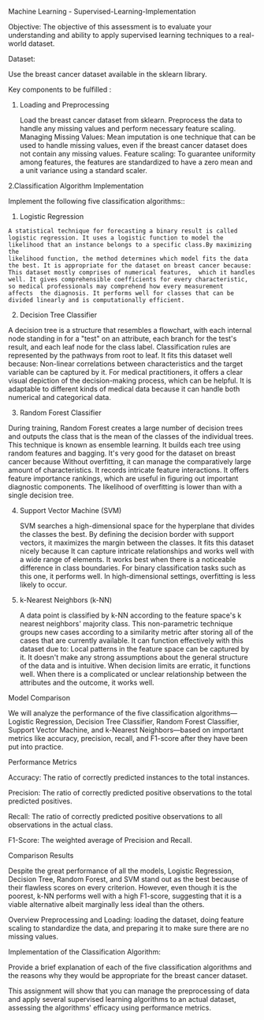 Machine Learning - Supervised-Learning-Implementation

Objective: The objective of this assessment is to evaluate your understanding and ability to apply supervised learning techniques to a real-world dataset.

Dataset:

Use the breast cancer dataset available in the sklearn library.

Key components to be fulfilled :

1. Loading and Preprocessing

   Load the breast cancer dataset from sklearn.
   Preprocess the data to handle any missing values and perform necessary feature scaling.
       Managing Missing Values: Mean imputation is one technique that can be used to handle missing values, even if the breast cancer dataset does not contain any missing values.
       Feature scaling: To guarantee uniformity among features, the features are standardized to have a zero mean and a unit variance using a standard scaler.
   
2.Classification Algorithm Implementation 

  Implement the following five classification algorithms::

  1. Logistic Regression

    A statistical technique for forecasting a binary result is called logistic regression. It uses a logistic function to model the likelihood that an instance belongs to a specific class.By maximizing the 
    likelihood function, the method determines which model fits the data the best. It is appropriate for the dataset on breast cancer because:
    This dataset mostly comprises of numerical features,  which it handles well. It gives comprehensible coefficients for every characteristic, so medical professionals may comprehend how every measurement 
    affects  the diagnosis. It performs well for classes that can be divided linearly and is computationally efficient.
    
  2. Decision Tree Classifier
   
   A decision tree is a structure that resembles a flowchart, with each internal node standing in for a "test" on an attribute, each branch for the test's result, and each leaf node for the class label.
   Classification rules are represented by the pathways from root to leaf. It fits this dataset well because:
   Non-linear correlations between characteristics and the target variable can be captured by it. For medical practitioners, it offers a clear visual depiction of the decision-making process, which can be 
  helpful. It is adaptable to different kinds of medical data because it can handle both numerical and categorical data.

 3. Random Forest Classifier
   
 During training, Random Forest creates a large number of decision trees and outputs the class that is the mean of the classes of the individual trees. This technique is known as ensemble learning. It builds
 each tree using random features and bagging. It's very good for the dataset on breast cancer because
 Without overfitting, it can manage the comparatively large amount of characteristics. It records intricate feature interactions. It offers feature importance rankings, which are useful in figuring out
 important diagnostic components. The likelihood of overfitting is lower than with a single decision tree.
 
4. Support Vector Machine (SVM)

   SVM searches a high-dimensional space for the hyperplane that divides the classes the best. By defining the decision border with support vectors, it maximizes the margin between the classes.
    It fits this dataset nicely because
    It can capture intricate relationships and works well with a wide range of elements. It works best when there is a noticeable difference in class boundaries. For binary classification tasks such as this
   one, it performs well. In high-dimensional settings, overfitting is less likely to occur.

5. k-Nearest Neighbors (k-NN)

   A data point is classified by k-NN according to the feature space's k nearest neighbors' majority class. This non-parametric technique groups new cases according to a similarity metric after storing all of
    the cases that are currently available. It can function effectively with this dataset due to:
  Local patterns in the feature space can be captured by it. It doesn't make any strong assumptions about the general structure of the data and is intuitive. When decision limits are erratic, it functions
   well. When there is a complicated or unclear relationship between the attributes and the outcome, it works well.

 Model Comparison

 We will analyze the performance of the five classification algorithms—Logistic Regression, Decision Tree Classifier, Random Forest Classifier, Support Vector Machine, and k-Nearest Neighbors—based on important
 metrics like accuracy, precision, recall, and F1-score after they have been put into practice.

Performance Metrics

Accuracy: The ratio of correctly predicted instances to the total instances.

Precision: The ratio of correctly predicted positive observations to the total predicted positives.

Recall: The ratio of correctly predicted positive observations to all observations in the actual class.

F1-Score: The weighted average of Precision and Recall.

Comparison Results

Despite the great performance of all the models, Logistic Regression, Decision Tree, Random Forest, and SVM stand out as the best because of their flawless scores on every criterion.
However, even though it is the poorest, k-NN performs well with a high F1-score, suggesting that it is a viable alternative albeit marginally less ideal than the others.

Overview
 Preprocessing and Loading:
loading the dataset, doing feature scaling to standardize the data, and preparing it to make sure there are no missing values.

Implementation of the Classification Algorithm:

Provide a brief explanation of each of the five classification algorithms and the reasons why they would be appropriate for the breast cancer dataset.

This assignment will show that you can manage the preprocessing of data and apply several supervised learning algorithms to an actual dataset, assessing the algorithms' efficacy using performance metrics.
  

